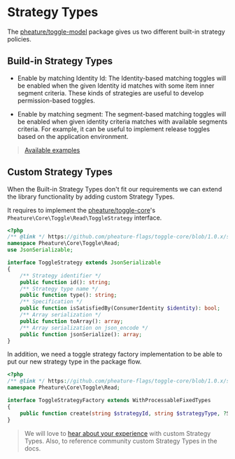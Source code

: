 # Strategy Types

The [pheature/toggle-model](https://github.com/pheature-flags/toggle-model) package gives us two different built-in 
strategy policies.

## Build-in Strategy Types

* Enable by matching Identity Id:
The Identity-based matching toggles will be enabled when the given Identity id matches with some item inner segment 
criteria. These kinds of strategies are useful to develop permission-based toggles.

* Enable by matching segment: 
The segment-based matching toggles will be enabled when given identity criteria matches with available segments 
criteria. For example, it can be useful to implement release toggles based on the application environment.

> [Available examples](https://github.com/pheature-flags/pheature-flags/tree/1.0.x/examples)

## Custom Strategy Types

When the Built-in Strategy Types don't fit our requirements we can extend the library functionality by adding custom 
Strategy Types.

It requires to implement the  [pheature/toggle-core](https://github.com/pheature-flags/toggle-core)'s
`Pheature\Core\Toggle\Read\ToggleStrategy` interface.

```php
<?php
/** @link */ https://github.com/pheature-flags/toggle-core/blob/1.0.x/src/Read/ToggleStrategy.php */
namespace Pheature\Core\Toggle\Read;
use JsonSerializable;

interface ToggleStrategy extends JsonSerializable
{
    /** Strategy identifier */
    public function id(): string;
    /** Strategy type name */
    public function type(): string;
    /** Specification */
    public function isSatisfiedBy(ConsumerIdentity $identity): bool;
    /** Array serialization */
    public function toArray(): array;
    /** Array serialization on json_encode */
    public function jsonSerialize(): array;
}
```

In addition, we need a toggle strategy factory implementation to be able to put our new strategy type in the package flow.

```php
<?php
/** @link */ https://github.com/pheature-flags/toggle-core/blob/1.0.x/src/Read/ToggleStrategyFactory.php */
namespace Pheature\Core\Toggle\Read;

interface ToggleStrategyFactory extends WithProcessableFixedTypes
{
    public function create(string $strategyId, string $strategyType, ?Segments $segments = null): ToggleStrategy;
}
```

> We will love to [hear about your experience](https://github.com/pheature-flags/pheature-flags/discussions) with 
custom Strategy Types. Also, to reference community custom Strategy Types in the docs.
